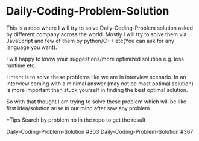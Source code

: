# Daily-Coding-Problem-Solution
This is a  repo where I will try to solve Daily-Coding-Problem solution asked by different company across the world.
Mostly I will try to solve them via JavaScript and few of them by python/C++ etc(You can ask for any language you want).

I will happy to know your suggestions/more optimized solution e.g. less runtime etc.

I intent is to solve these problems like we are in interview scenario.
In an interview coming with a minimal answer (may not be most optimal solution) is more important than stuck yourself in finding the best optimal solution.

So with that thought I am trying to solve these problem which will be like first idea/solution arise in our mind after saw any problem.

*Tips
Search by problem no in the repo to get the result

Daily-Coding-Problem-Solution #303
Daily-Coding-Problem-Solution #367
